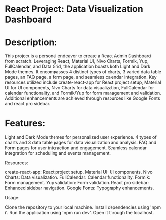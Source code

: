 # React Project: Data Visualization Dashboard



# Description:
This project is a personal endeavor to create a React Admin Dashboard from scratch. Leveraging React, Material UI, Nivo Charts, Formik, Yup, FullCalendar, and Data Grid, the application boasts both Light and Dark Mode themes. It encompasses 4 distinct types of charts, 3 varied data table pages, an FAQ page, a form page, and seamless calendar integration. Key resources utilized include create-react-app for React project setup, Material UI for UI components, Nivo Charts for data visualization, FullCalendar for calendar functionality, and Formik/Yup for form management and validation. Additional enhancements are achieved through resources like Google Fonts and react pro sidebar.

# Features:

Light and Dark Mode themes for personalized user experience.
4 types of charts and 3 data table pages for data visualization and analysis.
FAQ and Form pages for user interaction and engagement.
Seamless calendar integration for scheduling and events management.

Resources:

create-react-app: React project setup. 
Material UI: UI components.
Nivo Charts: Data visualization.
FullCalendar: Calendar functionality.
Formik: Form management.
Yup validation: Form validation.
React pro sidebar: Enhanced sidebar navigation.
Google Fonts: Typography enhancements.

Usage:

Clone the repository to your local machine.
Install dependencies using 'npm i'.
Run the application using 'npm run dev'.
Open it through the localhost.



